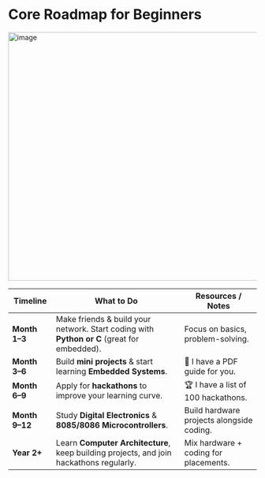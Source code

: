 # Core Roadmap for Beginners  

<img width="988" height="504" alt="image" src="https://github.com/user-attachments/assets/a3d34ab9-ac02-469e-8bbf-fdca909da3e1" />


| Timeline       | What to Do                                                               | Resources / Notes                        |
|----------------|--------------------------------------------------------------------------|------------------------------------------|
| **Month 1–3**  | Make friends & build your network. Start coding with **Python or C** (great for embedded). | Focus on basics, problem-solving.        |
| **Month 3–6**  | Build **mini projects** & start learning **Embedded Systems**.           | 📄 I have a PDF guide for you.           |
| **Month 6–9**  | Apply for **hackathons** to improve your learning curve.                 | 🏆 I have a list of 100 hackathons.      |
| **Month 9–12** | Study **Digital Electronics** & **8085/8086 Microcontrollers**.          | Build hardware projects alongside coding.|
| **Year 2+**    | Learn **Computer Architecture**, keep building projects, and join hackathons regularly. | Mix hardware + coding for placements.    |
